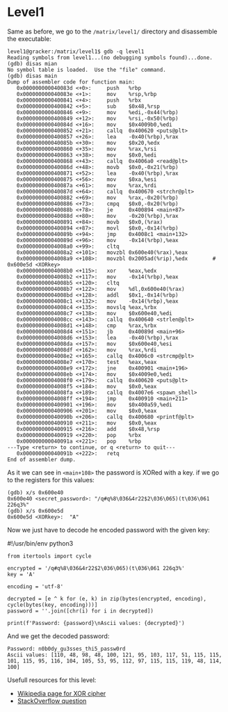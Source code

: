 # Level1

Same as before, we go to the `/matrix/level1/` directory and disassemble the executable:

	level1@gracker:/matrix/level1$ gdb -q level1
	Reading symbols from level1...(no debugging symbols found)...done.
	(gdb) disas mian
	No symbol table is loaded.  Use the "file" command.
	(gdb) disas main
	Dump of assembler code for function main:
	   0x000000000040083d <+0>:		push   %rbp
	   0x000000000040083e <+1>:		mov    %rsp,%rbp
	   0x0000000000400841 <+4>:		push   %rbx
	   0x0000000000400842 <+5>:		sub    $0x48,%rsp
	   0x0000000000400846 <+9>:		mov    %edi,-0x44(%rbp)
	   0x0000000000400849 <+12>:	mov    %rsi,-0x50(%rbp)
	   0x000000000040084d <+16>:	mov    $0x4009b0,%edi
	   0x0000000000400852 <+21>:	callq  0x400620 <puts@plt>
	   0x0000000000400857 <+26>:	lea    -0x40(%rbp),%rax
	   0x000000000040085b <+30>:	mov    $0x20,%edx
	   0x0000000000400860 <+35>:	mov    %rax,%rsi
	   0x0000000000400863 <+38>:	mov    $0x0,%edi
	   0x0000000000400868 <+43>:	callq  0x4006a0 <read@plt>
	   0x000000000040086d <+48>:	movb   $0x0,-0x21(%rbp)
	   0x0000000000400871 <+52>:	lea    -0x40(%rbp),%rax
	   0x0000000000400875 <+56>:	mov    $0xa,%esi
	   0x000000000040087a <+61>:	mov    %rax,%rdi
	   0x000000000040087d <+64>:	callq  0x400670 <strchr@plt>
	   0x0000000000400882 <+69>:	mov    %rax,-0x20(%rbp)
	   0x0000000000400886 <+73>:	cmpq   $0x0,-0x20(%rbp)
	   0x000000000040088b <+78>:	je     0x400894 <main+87>
	   0x000000000040088d <+80>:	mov    -0x20(%rbp),%rax
	   0x0000000000400891 <+84>:	movb   $0x0,(%rax)
	   0x0000000000400894 <+87>:	movl   $0x0,-0x14(%rbp)
	   0x000000000040089b <+94>:	jmp    0x4008c1 <main+132>
	   0x000000000040089d <+96>:	mov    -0x14(%rbp),%eax
	   0x00000000004008a0 <+99>:	cltq
	   0x00000000004008a2 <+101>:	movzbl 0x600e40(%rax),%eax
	   0x00000000004008a9 <+108>:	movzbl 0x2005ad(%rip),%edx        # 0x600e5d <XORkey>
	   0x00000000004008b0 <+115>:	xor    %eax,%edx
	   0x00000000004008b2 <+117>:	mov    -0x14(%rbp),%eax
	   0x00000000004008b5 <+120>:	cltq
	   0x00000000004008b7 <+122>:	mov    %dl,0x600e40(%rax)
	   0x00000000004008bd <+128>:	addl   $0x1,-0x14(%rbp)
	   0x00000000004008c1 <+132>:	mov    -0x14(%rbp),%eax
	   0x00000000004008c4 <+135>:	movslq %eax,%rbx
	   0x00000000004008c7 <+138>:	mov    $0x600e40,%edi
	   0x00000000004008cc <+143>:	callq  0x400640 <strlen@plt>
	   0x00000000004008d1 <+148>:	cmp    %rax,%rbx
	   0x00000000004008d4 <+151>:	jb     0x40089d <main+96>
	   0x00000000004008d6 <+153>:	lea    -0x40(%rbp),%rax
	   0x00000000004008da <+157>:	mov    $0x600e40,%esi
	   0x00000000004008df <+162>:	mov    %rax,%rdi
	   0x00000000004008e2 <+165>:	callq  0x4006c0 <strcmp@plt>
	   0x00000000004008e7 <+170>:	test   %eax,%eax
	   0x00000000004008e9 <+172>:	jne    0x400901 <main+196>
	   0x00000000004008eb <+174>:	mov    $0x4009e0,%edi
	   0x00000000004008f0 <+179>:	callq  0x400620 <puts@plt>
	   0x00000000004008f5 <+184>:	mov    $0x0,%eax
	   0x00000000004008fa <+189>:	callq  0x4007e6 <spawn_shell>
	   0x00000000004008ff <+194>:	jmp    0x400910 <main+211>
	   0x0000000000400901 <+196>:	mov    $0x400a59,%edi
	   0x0000000000400906 <+201>:	mov    $0x0,%eax
	   0x000000000040090b <+206>:	callq  0x400680 <printf@plt>
	   0x0000000000400910 <+211>:	mov    $0x0,%eax
	   0x0000000000400915 <+216>:	add    $0x48,%rsp
	   0x0000000000400919 <+220>:	pop    %rbx
	   0x000000000040091a <+221>:	pop    %rbp
	---Type <return> to continue, or q <return> to quit---
	   0x000000000040091b <+222>:	retq
	End of assembler dump.

As it we can see in `<main+108>` the password is XORed with a key. if we go to the registers for this values:

	(gdb) x/s 0x600e40
	0x600e40 <secret_password>:	"/q#q%8\036&4r22$2\036\065)(t\036\061 226q3%"
	(gdb) x/s 0x600e5d
	0x600e5d <XORkey>:	"A"

Now we just have to decode he encoded password with the given key:

#!/usr/bin/env python3

	from itertools import cycle

	encrypted = '/q#q%8\036&4r22$2\036\065)(t\036\061 226q3%'
	key = 'A'

	encoding = 'utf-8'

	decrypted = [e ^ k for (e, k) in zip(bytes(encrypted, encoding), cycle(bytes(key, encoding)))]
	password = ''.join([chr(i) for i in decrypted])

	print(f'Password: {password}\nAscii values: {decrypted}')

And we get the decoded password:

	Password: n0b0dy_gu3sses_thi5_passw0rd
	Ascii values: [110, 48, 98, 48, 100, 121, 95, 103, 117, 51, 115, 115, 101, 115, 95, 116, 104, 105, 53, 95, 112, 97, 115, 115, 119, 48, 114, 100]

Usefull resources for this level:
+ [Wikipedia page for XOR cipher](https://en.wikipedia.org/wiki/XOR_cipher)
+ [StackOverflow question](https://stackoverflow.com/questions/29408173/byte-operations-xor-in-python)
